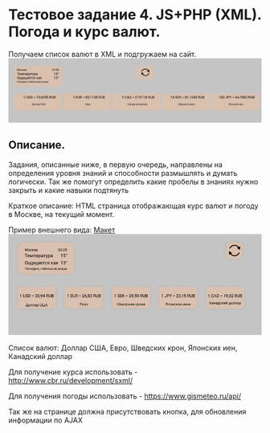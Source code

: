 # Тестовое задание 4. JS+PHP (XML). Погода и курс валют.

Получаем список валют в XML и подгружаем на сайт.
![img_1.png](img_1.png)
## Описание.

Задания, описанные ниже, в первую очередь, направлены на определения уровня знаний и способности размышлять и думать
логически. Так же помогут определить какие пробелы в знаниях нужно закрыть и какие навыки подтянуть

Краткое описание: HTML страница отображающая курс валют и погоду в Москве, на текущий момент.

Пример внешнего вида: [Макет](https://www.figma.com/file/pdnZndaO3ZlKn3rvBhHFdy/Untitled?node-id=0%3A1)
![img.png](img.png)

Список валют: Доллар США, Евро, Шведских крон, Японских иен, Канадский доллар

Для получение курса использовать - http://www.cbr.ru/development/sxml/

Для получения погоды использовать - https://www.gismeteo.ru/api/

Так же на странице должна присутствовать кнопка, для обновления информации по AJAX
